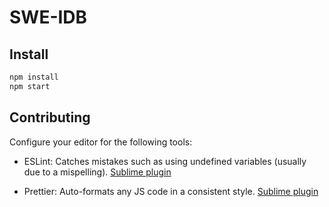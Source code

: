 # SWE-IDB

## Install
```bash
npm install
npm start
```

## Contributing

Configure your editor for the following tools:

* ESLint: Catches mistakes such as using undefined variables (usually due to a mispelling). [Sublime plugin](https://github.com/roadhump/SublimeLinter-eslint)

* Prettier: Auto-formats any JS code in a consistent style. [Sublime plugin](https://github.com/jonlabelle/SublimeJsPrettier)